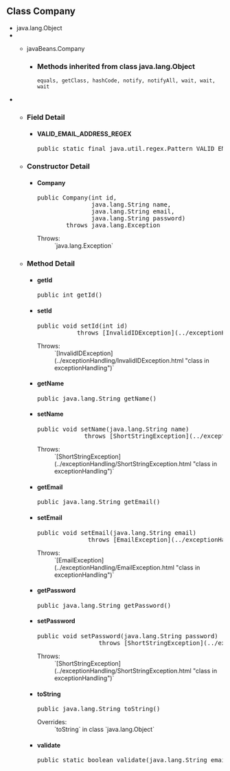 
<div>


## Class Company

</div>

<div>

*   java.lang.Object
*   *   javaBeans.Company

        *   <a name="methods.inherited.from.class.java.lang.Object"></a>

            ### Methods inherited from class java.lang.Object

            `equals, getClass, hashCode, notify, notifyAll, wait, wait, wait`

</div>

<div>

*   *   <a name="field.detail"></a>

        ### Field Detail

        <a name="VALID_EMAIL_ADDRESS_REGEX"></a>
        *   #### VALID_EMAIL_ADDRESS_REGEX

            <pre>public static final java.util.regex.Pattern VALID_EMAIL_ADDRESS_REGEX</pre>

    *   <a name="constructor.detail"></a>

        ### Constructor Detail

        <a name="Company-int-java.lang.String-java.lang.String-java.lang.String-"></a>
        *   #### Company

            <pre>public Company(int id,
                           java.lang.String name,
                           java.lang.String email,
                           java.lang.String password)
                    throws java.lang.Exception</pre>

            <dl>

            <dt>Throws:</dt>

            <dd>`java.lang.Exception`</dd>

            </dl>

    *   <a name="method.detail"></a>

        ### Method Detail

        <a name="getId--"></a>
        *   #### getId

            <pre>public int getId()</pre>

            <a name="setId-int-"></a>
        *   #### setId

            <pre>public void setId(int id)
                       throws [InvalidIDException](../exceptionHandling/InvalidIDException.html "class in exceptionHandling")</pre>

            <dl>

            <dt>Throws:</dt>

            <dd>`[InvalidIDException](../exceptionHandling/InvalidIDException.html "class in exceptionHandling")`</dd>

            </dl>

            <a name="getName--"></a>
        *   #### getName

            <pre>public java.lang.String getName()</pre>

            <a name="setName-java.lang.String-"></a>
        *   #### setName

            <pre>public void setName(java.lang.String name)
                         throws [ShortStringException](../exceptionHandling/ShortStringException.html "class in exceptionHandling")</pre>

            <dl>

            <dt>Throws:</dt>

            <dd>`[ShortStringException](../exceptionHandling/ShortStringException.html "class in exceptionHandling")`</dd>

            </dl>

            <a name="getEmail--"></a>
        *   #### getEmail

            <pre>public java.lang.String getEmail()</pre>

            <a name="setEmail-java.lang.String-"></a>
        *   #### setEmail

            <pre>public void setEmail(java.lang.String email)
                          throws [EmailException](../exceptionHandling/EmailException.html "class in exceptionHandling")</pre>

            <dl>

            <dt>Throws:</dt>

            <dd>`[EmailException](../exceptionHandling/EmailException.html "class in exceptionHandling")`</dd>

            </dl>

            <a name="getPassword--"></a>
        *   #### getPassword

            <pre>public java.lang.String getPassword()</pre>

            <a name="setPassword-java.lang.String-"></a>
        *   #### setPassword

            <pre>public void setPassword(java.lang.String password)
                             throws [ShortStringException](../exceptionHandling/ShortStringException.html "class in exceptionHandling")</pre>

            <dl>

            <dt>Throws:</dt>

            <dd>`[ShortStringException](../exceptionHandling/ShortStringException.html "class in exceptionHandling")`</dd>

            </dl>

            <a name="toString--"></a>
        *   #### toString

            <pre>public java.lang.String toString()</pre>

            <dl>

            <dt>Overrides:</dt>

            <dd>`toString` in class `java.lang.Object`</dd>

            </dl>

            <a name="validate-java.lang.String-"></a>
        *   #### validate

            <pre>public static boolean validate(java.lang.String emailStr)</pre>

</div>
